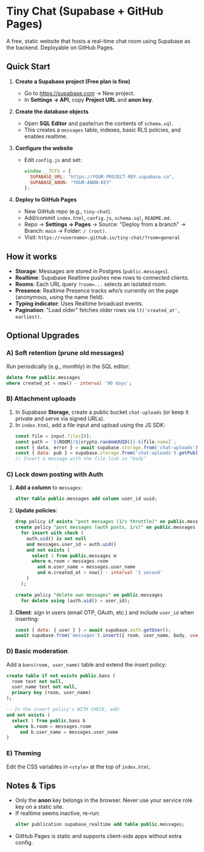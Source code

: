 # Tiny Chat (Supabase + GitHub Pages)

A free, static website that hosts a real-time chat room using Supabase as the backend. Deployable on GitHub Pages.

## Quick Start

1. **Create a Supabase project (Free plan is fine)**  
   - Go to https://supabase.com → New project.  
   - In **Settings → API**, copy **Project URL** and **anon key**.

2. **Create the database objects**  
   - Open **SQL Editor** and paste/run the contents of `schema.sql`.  
   - This creates a `messages` table, indexes, basic RLS policies, and enables realtime.

3. **Configure the website**  
   - Edit `config.js` and set:
     ```js
     window.__TCFG = {
       SUPABASE_URL: "https://YOUR-PROJECT-REF.supabase.co",
       SUPABASE_ANON: "YOUR-ANON-KEY"
     };
     ```

4. **Deploy to GitHub Pages**  
   - New GitHub repo (e.g., `tiny-chat`).  
   - Add/commit `index.html`, `config.js`, `schema.sql`, `README.md`.  
   - Repo → **Settings → Pages** → Source: "Deploy from a branch" → Branch: `main` → Folder: `/ (root)`.  
   - Visit: `https://<username>.github.io/tiny-chat/?room=general`

## How it works

- **Storage**: Messages are stored in Postgres (`public.messages`).  
- **Realtime**: Supabase Realtime pushes new rows to connected clients.  
- **Rooms**: Each URL query `?room=...` selects an isolated room.  
- **Presence**: Realtime Presence tracks who’s currently on the page (anonymous, using the name field).  
- **Typing indicator**: Uses Realtime broadcast events.  
- **Pagination**: "Load older" fetches older rows via `lt('created_at', earliest)`.

## Optional Upgrades

### A) Soft retention (prune old messages)

Run periodically (e.g., monthly) in the SQL editor:

```sql
delete from public.messages
where created_at < now() - interval '90 days';
```

### B) Attachment uploads

1. In Supabase **Storage**, create a public bucket `chat-uploads` (or keep it private and serve via signed URLs).  
2. In `index.html`, add a file input and upload using the JS SDK:
   ```js
   const file = input.files[0];
   const path = `${ROOM}/${crypto.randomUUID()}-${file.name}`;
   const { data, error } = await supabase.storage.from('chat-uploads').upload(path, file);
   const { data: pub } = supabase.storage.from('chat-uploads').getPublicUrl(path);
   // Insert a message with the file link in "body"
   ```

### C) Lock down posting with Auth

1. **Add a column** to `messages`:
   ```sql
   alter table public.messages add column user_id uuid;
   ```
2. **Update policies**:
   ```sql
   drop policy if exists "post messages (1/s throttle)" on public.messages;
   create policy "post messages (auth posts, 1/s)" on public.messages
     for insert with check (
       auth.uid() is not null
       and messages.user_id = auth.uid()
       and not exists (
         select 1 from public.messages m
         where m.room = messages.room
           and m.user_name = messages.user_name
           and m.created_at > now() - interval '1 second'
       )
     );

   create policy "delete own messages" on public.messages
     for delete using (auth.uid() = user_id);
   ```
3. **Client**: sign in users (email OTP, OAuth, etc.) and include `user_id` when inserting:
   ```js
   const { data: { user } } = await supabase.auth.getUser();
   await supabase.from('messages').insert({ room, user_name, body, user_id: user.id });
   ```

### D) Basic moderation

Add a `bans(room, user_name)` table and extend the insert policy:

```sql
create table if not exists public.bans (
  room text not null,
  user_name text not null,
  primary key (room, user_name)
);

-- In the insert policy's WITH CHECK, add:
and not exists (
  select 1 from public.bans b
   where b.room = messages.room
     and b.user_name = messages.user_name
)
```

### E) Theming

Edit the CSS variables in `<style>` at the top of `index.html`.

## Notes & Tips

- Only the **anon** key belongs in the browser. Never use your service role key on a static site.  
- If realtime seems inactive, re-run:  
  ```sql
  alter publication supabase_realtime add table public.messages;
  ```
- GitHub Pages is static and supports client-side apps without extra config.